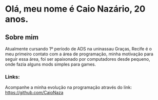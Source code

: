 # Olá, meu nome é Caio Nazário, 20 anos. 



  
## Sobre mim

Atualmente cursando 1º período de ADS na uninassau Graças, Recife
é o meu primeiro contato com a área de programação, minha motivação para seguir essa área,
foi ser apaixonado por computadores desde pequeno, onde fazia alguns mods
simples para games.

### Links:

Acompanhe a minha evolução na programação através do link:
https://github.com/CaioNaza
